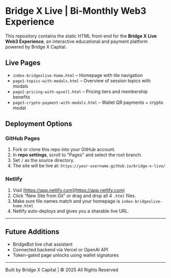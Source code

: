 
# Bridge X Live | Bi-Monthly Web3 Experience

This repository contains the static HTML front-end for the **Bridge X Live Web3 Experience**, an interactive educational and payment platform powered by Bridge X Capital.

## Live Pages
- `index-bridgexlive-home.html` – Homepage with tile navigation
- `page1-topics-with-modals.html` – Overview of session topics with modals
- `page2-pricing-with-upsell.html` – Pricing tiers and membership benefits
- `page3-crypto-payment-with-modals.html` – Wallet QR payments + crypto modal

## Deployment Options

### GitHub Pages
1. Fork or clone this repo into your GitHub account.
2. In **repo settings**, scroll to "Pages" and select the root branch.
3. Set `/` as the source directory.
4. The site will be live at: `https://your-username.github.io/bridge-x-live/`

### Netlify
1. Visit [https://app.netlify.com](https://app.netlify.com)
2. Click “New Site from Git” or drag and drop all 4 `.html` files.
3. Make sure file names match and your homepage is `index-bridgexlive-home.html`
4. Netlify auto-deploys and gives you a sharable live URL.

---

## Future Additions
- BridgeBot live chat assistant
- Connected backend via Vercel or OpenAI API
- Token-gated page unlocks using wallet signatures

---

Built by Bridge X Capital | © 2025 All Rights Reserved
